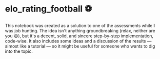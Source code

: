 # elo_rating_football ⚽️

This notebook was created as a solution to one of the assessments while I was job hunting. The idea isn't anything groundbreaking (relax, neither are you 😄), but it's a decent, solid, and sincere step-by-step implementation, code-wise. It also includes some ideas and a discussion of the results — almost like a tutorial — so it might be useful for someone who wants to dig into the topic.
